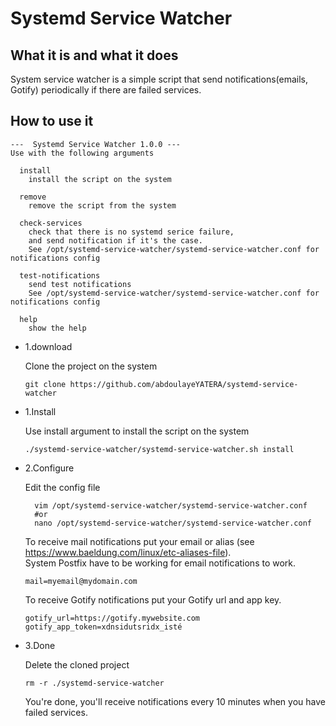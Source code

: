 # Systemd Service Watcher

## What it is and what it does

System service watcher is a simple script that send notifications(emails, Gotify)
periodically if there are failed services.

## How to use it

```
---  Systemd Service Watcher 1.0.0 ---
Use with the following arguments

  install
    install the script on the system

  remove
    remove the script from the system

  check-services
    check that there is no systemd serice failure,
    and send notification if it's the case.
    See /opt/systemd-service-watcher/systemd-service-watcher.conf for notifications config

  test-notifications
    send test notifications
    See /opt/systemd-service-watcher/systemd-service-watcher.conf for notifications config

  help
    show the help
```

- 1.download

  Clone the project on the system

  ```
  git clone https://github.com/abdoulayeYATERA/systemd-service-watcher
  ```

- 1.Install

  Use install argument to install the script on the system

  ```
  ./systemd-service-watcher/systemd-service-watcher.sh install
  ```

- 2.Configure

  Edit the config file

  ```
    vim /opt/systemd-service-watcher/systemd-service-watcher.conf
    #or
    nano /opt/systemd-service-watcher/systemd-service-watcher.conf
  ```

  To receive mail notifications put your email or alias (see https://www.baeldung.com/linux/etc-aliases-file).<br/>
  System Postfix have to be working for email notifications to work.

  ```
  mail=myemail@mydomain.com
  ```

  To receive Gotify notifications put your Gotify url and app key.

  ```
  gotify_url=https://gotify.mywebsite.com
  gotify_app_token=xdnsidutsridx_isté
  ```

- 3.Done

  Delete the cloned project

  ```
  rm -r ./systemd-service-watcher
  ```

  You're done, you'll receive notifications every 10 minutes when you have failed services.
